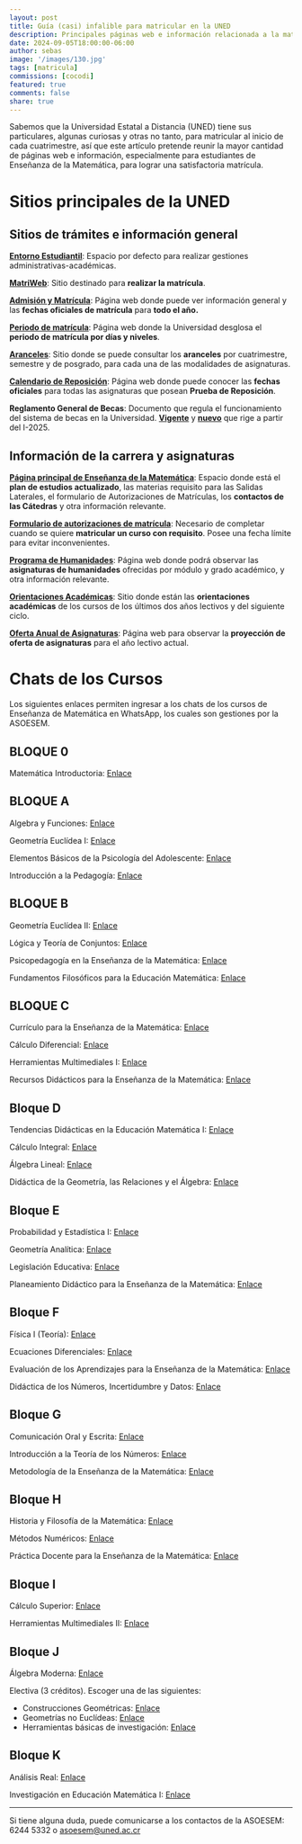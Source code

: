 ```yaml
---
layout: post
title: Guía (casi) infalible para matricular en la UNED
description: Principales páginas web e información relacionada a la matrícula en la UNED.
date: 2024-09-05T18:00:00-06:00
author: sebas
image: '/images/130.jpg'
tags: [matricula]
commissions: [cocodi]
featured: true
comments: false
share: true
---
```


Sabemos que la Universidad Estatal a Distancia (UNED) tiene sus particulares, algunas curiosas y otras no tanto, para matricular al inicio de cada cuatrimestre, así que este artículo pretende reunir la mayor cantidad de páginas web e información, especialmente para estudiantes de Enseñanza de la Matemática, para lograr una satisfactoria matrícula.

# Sitios principales de la UNED

## Sitios de trámites e información general

[**Entorno Estudiantil**](https://entornoestudiantil.uned.ac.cr/): Espacio por defecto para realizar gestiones administrativas-académicas.

[**MatriWeb**](https://matriweb.uned.ac.cr/): Sitio destinado para **realizar la matrícula**.

[**Admisión y Matrícula**](https://uned.cr/vida-estudiantil/servicios/dependencias/oficina-de-registro-y-administracion-estudiantil/admision-y-matricula): Página web donde puede ver información general y las **fechas oficiales de matrícula** para **todo el año.**

[**Periodo de matrícula**](https://uned.cr/anuncio-matricula): Página web donde la Universidad desglosa el **periodo de matrícula por días y niveles**.

[**Aranceles**](https://uned.cr/ejecutiva/df/tesoreria/aranceles): Sitio donde se puede consultar los **aranceles** por cuatrimestre, semestre y de posgrado, para cada una de las modalidades de asignaturas.

[**Calendario de Reposición**](https://uned.cr/calendario-pruebas-digitales-de-reposicion): Página web donde puede conocer las **fechas oficiales** para todas las asignaturas que posean **Prueba de Reposición**.

**Reglamento General de Becas**: Documento que regula el funcionamiento del sistema de becas en la Universidad. [**Vigente**](https://www.uned.ac.cr/docencia/images/cidreb/reglamento/estudiantil/Becas_a_estudiantes_20_jul_2017.pdf) y [**nuevo**](https://www.uned.ac.cr/docencia/images/Reglamentobecas_pregradogradoUNED_23052024.pdf) que rige a partir del I-2025.

## Información de la carrera y asignaturas

[**Página principal de Enseñanza de la Matemática**](https://uned.ac.cr/ecen/ensenanza-de-la-matematica): Espacio donde está el **plan de estudios actualizado**, las materias requisito para las Salidas Laterales, el formulario de Autorizaciones de Matrículas, los **contactos de las Cátedras** y otra información relevante.

[**Formulario de autorizaciones de matrícula**](https://uned.ac.cr/index.php/ecen/noticias/autorizaciones-de-matricula): Necesario de completar cuando se quiere **matricular un curso con requisito**. Posee una fecha límite para evitar inconvenientes.

[**Programa de Humanidades**](https://uned.cr/index.php/ecsh/programa-de-humanidades): Página web donde podrá observar las **asignaturas de humanidades** ofrecidas por módulo y grado académico, y otra información relevante.

[**Orientaciones Académicas**](https://orientacionesacademicas.uned.ac.cr/consultas/): Sitio donde están las **orientaciones académicas** de los cursos de los últimos dos años lectivos y del siguiente ciclo.

[**Oferta Anual de Asignaturas**](https://produccion.uned.ac.cr/sigoa/consultaweb3.aspx): Página web para observar la **proyección de oferta de asignaturas** para el año lectivo actual.

# Chats de los Cursos

Los siguientes enlaces permiten ingresar a los chats de los cursos de Enseñanza de Matemática en WhatsApp, los cuales son gestiones por la ASOESEM.

## BLOQUE 0

Matemática Introductoria: [Enlace](https://chat.whatsapp.com/CDaEO4yOQWoJq5GNfOVzHI)

## BLOQUE A

Algebra y Funciones: [Enlace](https://chat.whatsapp.com/HpeVhLcHuK86iKhvcz2AbW)

Geometría Euclídea I: [Enlace](https://chat.whatsapp.com/Co3PpqV9YUvACbOblFTucA)

Elementos Básicos de la Psicología del Adolescente: [Enlace](https://chat.whatsapp.com/ED14lX4MD9x3ckTWAxxrXN)

Introducción a la Pedagogía: [Enlace](https://chat.whatsapp.com/F7TPfYzwowm7RdnizgjT4j)

## BLOQUE B

Geometría Euclídea II: [Enlace](https://chat.whatsapp.com/JB3KMAMtadCCbcHZtyn7RH)

Lógica y Teoría de Conjuntos: [Enlace](https://chat.whatsapp.com/CulYn0mkitfJqF0B9yxB0h)

Psicopedagogía en la Enseñanza de la Matemática: [Enlace](https://chat.whatsapp.com/Eyruh1xkcjh6Yv1CUUXeLM)

Fundamentos Filosóficos para la Educación Matemática: [Enlace](https://chat.whatsapp.com/EliNXBVYfUb0CSsL0O1ceI)

## BLOQUE C

Currículo para la Enseñanza de la Matemática: [Enlace](https://chat.whatsapp.com/GXNp6ABETmO3X48Vzuv6Bx)

Cálculo Diferencial: [Enlace](https://chat.whatsapp.com/DsoHkcZeq65JcZyXdsI12m)

Herramientas Multimediales I: [Enlace](https://chat.whatsapp.com/JVF0AKWEzsLGIzOLamUJwI)

Recursos Didácticos para la Enseñanza de la Matemática: [Enlace](https://chat.whatsapp.com/DcAbj4kovFQ8yvkZaRv3Cd)

## Bloque D

Tendencias Didácticas en la Educación Matemática I: [Enlace](https://chat.whatsapp.com/Ly21mWFHj1c5is3on9ISnT)

Cálculo Integral: [Enlace](https://chat.whatsapp.com/FCkFo0YVMsD6XnAHn4SJWO)

Álgebra Lineal: [Enlace](https://chat.whatsapp.com/JhTPSffvTwuE4b5JTgVwZM)

Didáctica de la Geometría, las Relaciones y el Álgebra: [Enlace](https://chat.whatsapp.com/L3wlZUJjttd3JCn66k11RP)

## Bloque E

Probabilidad y Estadística I: [Enlace](https://chat.whatsapp.com/FH21WB6Updz0JWM8JxMxK2)

Geometría Analítica: [Enlace](https://chat.whatsapp.com/DloZTAxmBbG61b5jINNJMM)

Legislación Educativa: [Enlace](https://chat.whatsapp.com/FXDDWZw1n4AFUM4BDtMbWG)

Planeamiento Didáctico para la Enseñanza de la Matemática: [Enlace](https://chat.whatsapp.com/JOj6Fhc7q7J8kQWNcX65Os)

## Bloque F

Física I (Teoría): [Enlace](https://chat.whatsapp.com/GHceqk1XIGKBWb3AhBtUQ9)

Ecuaciones Diferenciales: [Enlace](https://chat.whatsapp.com/I11jkSiRhQP86XBz3QhuJT)

Evaluación de los Aprendizajes para la Enseñanza de la Matemática: [Enlace](https://chat.whatsapp.com/JG3YBR7nq8X4aNGeTb8Hkj)

Didáctica de los Números, Incertidumbre y Datos: [Enlace](https://chat.whatsapp.com/DSTZrPOXyZeAph5fGSZCqG)

## Bloque G

Comunicación Oral y Escrita: [Enlace](https://chat.whatsapp.com/HYOMAzIn5YWEeuxDgmzZ0L)

Introducción a la Teoría de los Números: [Enlace](https://chat.whatsapp.com/LZ9Gfq5DjuWFfn2Oi9E67q)

Metodología de la Enseñanza de la Matemática: [Enlace](https://chat.whatsapp.com/L5s56mM8x4s7zRs42eyHw5)

## Bloque H

Historia y Filosofía de la Matemática: [Enlace](https://chat.whatsapp.com/LQyFMEudhJnKHxM9IPEosA)

Métodos Numéricos: [Enlace](https://chat.whatsapp.com/K2NOqK77DXd9CUHggThLYy)

Práctica Docente para la Enseñanza de la Matemática: [Enlace](https://chat.whatsapp.com/KNWb4KblhTc3SfeDf71PrP)

## Bloque I

Cálculo Superior: [Enlace](https://chat.whatsapp.com/GfvG13vuoGsGuvI4U47F4G)

Herramientas Multimediales II: [Enlace](https://chat.whatsapp.com/C8Ousa80n5QH2mMSoxETZr)

## Bloque J

Álgebra Moderna: [Enlace](https://chat.whatsapp.com/Dy7lbhnxgHtFUI9Faxma4G)

Electiva (3 créditos). Escoger una de las siguientes:

* Construcciones Geométricas: [Enlace](https://chat.whatsapp.com/Gjh6Tbw1oMqECRJxsRv69j) 
* Geometrías no Euclídeas: [Enlace](https://chat.whatsapp.com/KvLuygQLx2Z1iWxO79sEH0)
* Herramientas básicas de investigación: [Enlace](https://chat.whatsapp.com/HHMvDogiUuF4bAXlbMOZVD)

## Bloque K

Análisis Real: [Enlace](https://chat.whatsapp.com/H5koTfhfwaZ6PFuejjji0a)

Investigación en Educación Matemática I: [Enlace](https://chat.whatsapp.com/JbKbDfybvmJ9G7l5jH1N6s)

---

Si tiene alguna duda, puede comunicarse a los contactos de la ASOESEM: 6244 5332 o [asoesem@uned.ac.cr](mailto:asoesem@uned.ac.cr)

